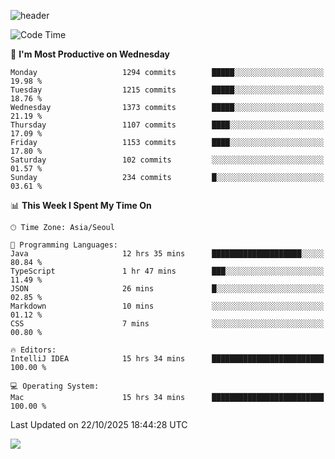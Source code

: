 ![header](https://capsule-render.vercel.app/api?type=Egg&color=timeAuto&height=300&section=header&text=PoPo&fontSize=90&animation=fadeIn)

  <!--START_SECTION:waka-->
![Code Time](http://img.shields.io/badge/Code%20Time-3%2C034%20hrs%2039%20mins-blue)

📅 **I'm Most Productive on Wednesday** 

```text
Monday                   1294 commits        █████░░░░░░░░░░░░░░░░░░░░   19.98 % 
Tuesday                  1215 commits        █████░░░░░░░░░░░░░░░░░░░░   18.76 % 
Wednesday                1373 commits        █████░░░░░░░░░░░░░░░░░░░░   21.19 % 
Thursday                 1107 commits        ████░░░░░░░░░░░░░░░░░░░░░   17.09 % 
Friday                   1153 commits        ████░░░░░░░░░░░░░░░░░░░░░   17.80 % 
Saturday                 102 commits         ░░░░░░░░░░░░░░░░░░░░░░░░░   01.57 % 
Sunday                   234 commits         █░░░░░░░░░░░░░░░░░░░░░░░░   03.61 % 
```


📊 **This Week I Spent My Time On** 

```text
🕑︎ Time Zone: Asia/Seoul

💬 Programming Languages: 
Java                     12 hrs 35 mins      ████████████████████░░░░░   80.84 % 
TypeScript               1 hr 47 mins        ███░░░░░░░░░░░░░░░░░░░░░░   11.49 % 
JSON                     26 mins             █░░░░░░░░░░░░░░░░░░░░░░░░   02.85 % 
Markdown                 10 mins             ░░░░░░░░░░░░░░░░░░░░░░░░░   01.12 % 
CSS                      7 mins              ░░░░░░░░░░░░░░░░░░░░░░░░░   00.80 % 

🔥 Editors: 
IntelliJ IDEA            15 hrs 34 mins      █████████████████████████   100.00 % 

💻 Operating System: 
Mac                      15 hrs 34 mins      █████████████████████████   100.00 % 
```


 Last Updated on 22/10/2025 18:44:28 UTC
<!--END_SECTION:waka-->



<img src="https://capsule-render.vercel.app/api?type=Egg&color=timeAuto&height=300&section=footer&text=PoPo&fontSize=90&animation=fadeIn&reversal=true" />
